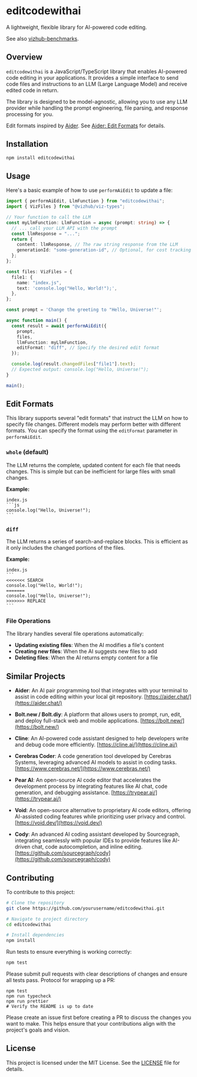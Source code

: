 # editcodewithai

A lightweight, flexible library for AI-powered code editing.

See also [vizhub-benchmarks](https://github.com/vizhub-core/vizhub-benchmarks).

## Overview

`editcodewithai` is a JavaScript/TypeScript library that enables AI-powered code editing in your applications. It provides a simple interface to send code files and instructions to an LLM (Large Language Model) and receive edited code in return.

The library is designed to be model-agnostic, allowing you to use any LLM provider while handling the prompt engineering, file parsing, and response processing for you.

Edit formats inspired by [Aider](https://aider.chat/). See [Aider: Edit Formats](https://aider.chat/docs/more/edit-formats.html) for details.

## Installation

```bash
npm install editcodewithai
```

## Usage

Here's a basic example of how to use `performAiEdit` to update a file:

```typescript
import { performAiEdit, LlmFunction } from "editcodewithai";
import { VizFiles } from "@vizhub/viz-types";

// Your function to call the LLM
const myLlmFunction: LlmFunction = async (prompt: string) => {
  // ... call your LLM API with the prompt
  const llmResponse = "...";
  return {
    content: llmResponse, // The raw string response from the LLM
    generationId: "some-generation-id", // Optional, for cost tracking with OpenRouter
  };
};

const files: VizFiles = {
  file1: {
    name: "index.js",
    text: 'console.log("Hello, World!");',
  },
};

const prompt = 'Change the greeting to "Hello, Universe!"';

async function main() {
  const result = await performAiEdit({
    prompt,
    files,
    llmFunction: myLlmFunction,
    editFormat: "diff", // Specify the desired edit format
  });

  console.log(result.changedFiles["file1"].text);
  // Expected output: console.log("Hello, Universe!");
}

main();
```

## Edit Formats

This library supports several "edit formats" that instruct the LLM on how to specify file changes. Different models may perform better with different formats. You can specify the format using the `editFormat` parameter in `performAiEdit`.

### `whole` (default)

The LLM returns the complete, updated content for each file that needs changes. This is simple but can be inefficient for large files with small changes.

**Example:**

````
index.js
```js
console.log("Hello, Universe!");
```
````

### `diff`

The LLM returns a series of search-and-replace blocks. This is efficient as it only includes the changed portions of the files.

**Example:**

````
index.js
```
<<<<<<< SEARCH
console.log("Hello, World!");
=======
console.log("Hello, Universe!");
>>>>>>> REPLACE
```
````

### File Operations

The library handles several file operations automatically:

- **Updating existing files**: When the AI modifies a file's content
- **Creating new files**: When the AI suggests new files to add
- **Deleting files**: When the AI returns empty content for a file

## Similar Projects

- **Aider**: An AI pair programming tool that integrates with your terminal to assist in code editing within your local git repository. [https://aider.chat/](https://aider.chat/)

- **Bolt.new / Bolt.diy**: A platform that allows users to prompt, run, edit, and deploy full-stack web and mobile applications. [https://bolt.new/](https://bolt.new/)

- **Cline**: An AI-powered code assistant designed to help developers write and debug code more efficiently. [https://cline.ai/](https://cline.ai/)

- **Cerebras Coder**: A code generation tool developed by Cerebras Systems, leveraging advanced AI models to assist in coding tasks. [https://www.cerebras.net/](https://www.cerebras.net/)

- **Pear AI**: An open-source AI code editor that accelerates the development process by integrating features like AI chat, code generation, and debugging assistance. [https://trypear.ai/](https://trypear.ai/)

- **Void**: An open-source alternative to proprietary AI code editors, offering AI-assisted coding features while prioritizing user privacy and control. [https://void.dev/](https://void.dev/)

- **Cody**: An advanced AI coding assistant developed by Sourcegraph, integrating seamlessly with popular IDEs to provide features like AI-driven chat, code autocompletion, and inline editing. [https://github.com/sourcegraph/cody](https://github.com/sourcegraph/cody)

## Contributing

To contribute to this project:

```bash
# Clone the repository
git clone https://github.com/yourusername/editcodewithai.git

# Navigate to project directory
cd editcodewithai

# Install dependencies
npm install
```

Run tests to ensure everything is working correctly:

```bash
npm test
```

Please submit pull requests with clear descriptions of changes and ensure all tests pass. Protocol for wrapping up a PR:

```
npm test
npm run typecheck
npm run prettier
# Verify the README is up to date
```

Please create an issue first before creating a PR to discuss the changes you want to make. This helps ensure that your contributions align with the project's goals and vision.

## License

This project is licensed under the MIT License. See the [LICENSE](LICENSE) file for details.
